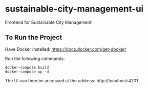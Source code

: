 # sustainable-city-management-ui
Frontend for Sustainable City Management <br>

## To Run the Project
Have Docker installed: https://docs.docker.com/get-docker/ <br>

Run the following commands: <br>
```
docker-compose build
docker-compose up -d
```

The UI can then be accessed at the address: http://localhost:4201 

